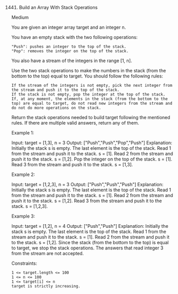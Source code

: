 1441. Build an Array With Stack Operations



Medium

You are given an integer array target and an integer n.

You have an empty stack with the two following operations:

    "Push": pushes an integer to the top of the stack.
    "Pop": removes the integer on the top of the stack.

You also have a stream of the integers in the range [1, n].

Use the two stack operations to make the numbers in the stack (from the bottom to the top) equal to target. You should follow the following rules:

    If the stream of the integers is not empty, pick the next integer from the stream and push it to the top of the stack.
    If the stack is not empty, pop the integer at the top of the stack.
    If, at any moment, the elements in the stack (from the bottom to the top) are equal to target, do not read new integers from the stream and do not do more operations on the stack.

Return the stack operations needed to build target following the mentioned rules. If there are multiple valid answers, return any of them.

 

Example 1:

Input: target = [1,3], n = 3
Output: ["Push","Push","Pop","Push"]
Explanation: Initially the stack s is empty. The last element is the top of the stack.
Read 1 from the stream and push it to the stack. s = [1].
Read 2 from the stream and push it to the stack. s = [1,2].
Pop the integer on the top of the stack. s = [1].
Read 3 from the stream and push it to the stack. s = [1,3].

Example 2:

Input: target = [1,2,3], n = 3
Output: ["Push","Push","Push"]
Explanation: Initially the stack s is empty. The last element is the top of the stack.
Read 1 from the stream and push it to the stack. s = [1].
Read 2 from the stream and push it to the stack. s = [1,2].
Read 3 from the stream and push it to the stack. s = [1,2,3].

Example 3:

Input: target = [1,2], n = 4
Output: ["Push","Push"]
Explanation: Initially the stack s is empty. The last element is the top of the stack.
Read 1 from the stream and push it to the stack. s = [1].
Read 2 from the stream and push it to the stack. s = [1,2].
Since the stack (from the bottom to the top) is equal to target, we stop the stack operations.
The answers that read integer 3 from the stream are not accepted.

 

Constraints:

    1 <= target.length <= 100
    1 <= n <= 100
    1 <= target[i] <= n
    target is strictly increasing.

